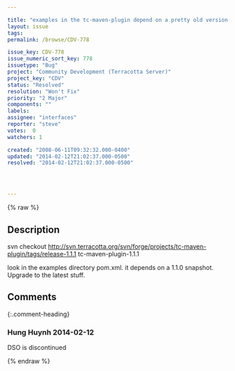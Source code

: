```yaml
---

title: "examples in the tc-maven-plugin depend on a pretty old version of the plugin"
layout: issue
tags: 
permalink: /browse/CDV-778

issue_key: CDV-778
issue_numeric_sort_key: 778
issuetype: "Bug"
project: "Community Development (Terracotta Server)"
project_key: "CDV"
status: "Resolved"
resolution: "Won't Fix"
priority: "2 Major"
components: ""
labels: 
assignee: "interfaces"
reporter: "steve"
votes:  0
watchers: 1

created: "2008-06-11T09:32:32.000-0400"
updated: "2014-02-12T21:02:37.000-0500"
resolved: "2014-02-12T21:02:37.000-0500"




---
```


{% raw %}

## Description

<div markdown="1" class="description">

 svn checkout     http://svn.terracotta.org/svn/forge/projects/tc-maven-plugin/tags/release-1.1.1     tc-maven-plugin-1.1.1

look in the examples directory pom.xml. it depends on a 1.1.0 snapshot. Upgrade to the latest stuff.

</div>

## Comments


{:.comment-heading}
### **Hung Huynh** <span class="date">2014-02-12</span>

<div markdown="1" class="comment">

DSO is discontinued

</div>



{% endraw %}
